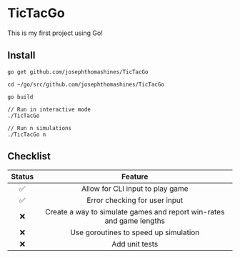 # TicTacGo

This is my first project using Go!

## Install

```shell
go get github.com/josephthomashines/TicTacGo

cd ~/go/src/github.com/josephthomashines/TicTacGo

go build

// Run in interactive mode
./TicTacGo

// Run n simulations
./TicTacGo n
```

## Checklist

| Status |                               Feature                                |
| :----: | :------------------------------------------------------------------: |
|   ✅   |                   Allow for CLI input to play game                   |
|   ✅   |                    Error checking for user input                     |
|   ❌   | Create a way to simulate games and report win-rates and game lengths |
|   ❌   |                Use goroutines to speed up simulation                 |
|   ❌   |                            Add unit tests                            |
